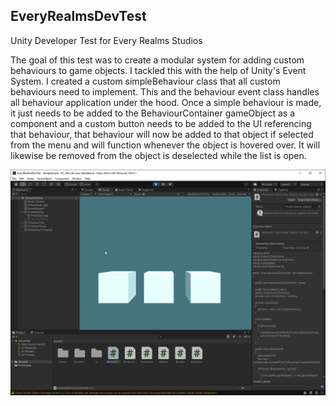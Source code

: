 ## EveryRealmsDevTest

Unity Developer Test for Every Realms Studios

The goal of this test was to create a modular system for adding custom behaviours to game objects. I tackled this with the help of Unity's Event System.
I created a custom simpleBehaviour class that all custom behaviours need to implement. This and the behaviour event class
handles all behaviour application under the hood. Once a simple behaviour is made, it just needs to be added to the BehaviourContainer gameObject as a
component and a custom button needs to be added to the UI referencing that behaviour, that behaviour will now be added to that object if selected
from the menu and will function whenever the object is hovered over. It will likewise be removed from the object is deselected while the list is open.

![](Demo.gif)

